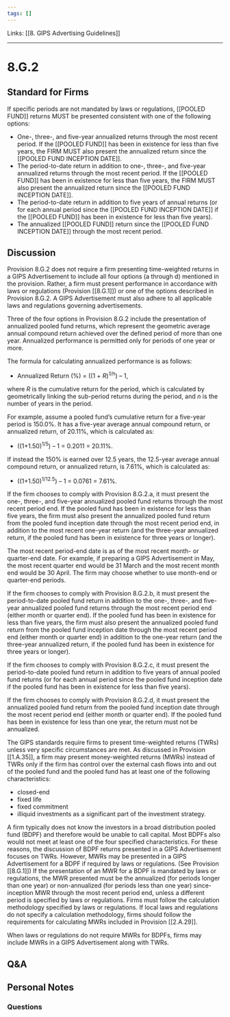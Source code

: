 ```yaml
---
tags: []
---
```

Links: [[8. GIPS Advertising Guidelines]]
___
# 8.G.2
## Standard for Firms
If specific periods are not mandated by laws or regulations, [[POOLED FUND]] returns MUST be presented consistent with one of the following options:
- One-, three-, and five-year annualized returns through the most recent period. If the [[POOLED FUND]] has been in existence for less than five years, the FIRM MUST also present the annualized return since the [[POOLED FUND INCEPTION DATE]].
- The period-to-date return in addition to one-, three-, and five-year annualized returns through the most recent period. If the [[POOLED FUND]] has been in existence for less than five years, the FIRM MUST also present the annualized return since the [[POOLED FUND INCEPTION DATE]].
- The period-to-date return in addition to five years of annual returns (or for each annual period since the [[POOLED FUND INCEPTION DATE]] if the [[POOLED FUND]] has been in existence for less than five years).
- The annualized [[POOLED FUND]] return since the [[POOLED FUND INCEPTION DATE]] through the most recent period.
## Discussion
Provision 8.G.2 does not require a firm presenting time-weighted returns in a GIPS Advertisement to include all four options (a through d) mentioned in the provision. Rather, a firm must present performance in accordance with laws or regulations (Provision [[8.G.1]]) or one of the options described in Provision 8.G.2. A GIPS Advertisement must also adhere to all applicable laws and regulations governing advertisements.

Three of the four options in Provision 8.G.2 include the presentation of annualized pooled fund returns, which represent the geometric average annual compound return achieved over the defined period of more than one year. Annualized performance is permitted only for periods of one year or more.

The formula for calculating annualized performance is as follows:
- Annualized Return (%) = ((1 + _R_)_<sup>1/n</sup>_) – 1,

where _R_ is the cumulative return for the period, which is calculated by geometrically linking the sub-period returns during the period, and _n_ is the number of years in the period.

For example, assume a pooled fund’s cumulative return for a five-year period is 150.0%. It has a five-year average annual compound return, or annualized return, of 20.11%, which is calculated as:
- ((1+1.50)<sup>1/5</sup>) – 1 = 0.2011 = 20.11%.

If instead the 150% is earned over 12.5 years, the 12.5-year average annual compound return, or annualized return, is 7.61%, which is calculated as:
- ((1+1.50)<sup>1/12.5</sup>) – 1 = 0.0761 = 7.61%.

If the firm chooses to comply with Provision 8.G.2.a, it must present the one-, three-, and five-year annualized pooled fund returns through the most recent period end. If the pooled fund has been in existence for less than five years, the firm must also present the annualized pooled fund return from the pooled fund inception date through the most recent period end, in addition to the most recent one-year return (and the three-year annualized return, if the pooled fund has been in existence for three years or longer).

The most recent period-end date is as of the most recent month- or quarter-end date. For example, if preparing a GIPS Advertisement in May, the most recent quarter end would be 31 March and the most recent month end would be 30 April. The firm may choose whether to use month-end or quarter-end periods.

If the firm chooses to comply with Provision 8.G.2.b, it must present the period-to-date pooled fund return in addition to the one-, three-, and five-year annualized pooled fund returns through the most recent period end (either month or quarter end). If the pooled fund has been in existence for less than five years, the firm must also present the annualized pooled fund return from the pooled fund inception date through the most recent period end (either month or quarter end) in addition to the one-year return (and the three-year annualized return, if the pooled fund has been in existence for three years or longer).

If the firm chooses to comply with Provision 8.G.2.c, it must present the period-to-date pooled fund return in addition to five years of annual pooled fund returns (or for each annual period since the pooled fund inception date if the pooled fund has been in existence for less than five years).

If the firm chooses to comply with Provision 8.G.2.d, it must present the annualized pooled fund return from the pooled fund inception date through the most recent period end (either month or quarter end). If the pooled fund has been in existence for less than one year, the return must not be annualized.

The GIPS standards require firms to present time-weighted returns (TWRs) unless very specific circumstances are met. As discussed in Provision [[1.A.35]], a firm may present money-weighted returns (MWRs) instead of TWRs only if the firm has control over the external cash flows into and out of the pooled fund and the pooled fund has at least one of the following characteristics:
- closed-end
- fixed life
- fixed commitment
- illiquid investments as a significant part of the investment strategy.

A firm typically does not know the investors in a broad distribution pooled fund (BDPF) and therefore would be unable to call capital. Most BDPFs also would not meet at least one of the four specified characteristics. For these reasons, the discussion of BDPF returns presented in a GIPS Advertisement focuses on TWRs. However, MWRs may be presented in a GIPS Advertisement for a BDPF if required by laws or regulations. (See Provision [[8.G.1]]) If the presentation of an MWR for a BDPF is mandated by laws or regulations, the MWR presented must be the annualized (for periods longer than one year) or non-annualized (for periods less than one year) since-inception MWR through the most recent period end, unless a different period is specified by laws or regulations. Firms must follow the calculation methodology specified by laws or regulations. If local laws and regulations do not specify a calculation methodology, firms should follow the requirements for calculating MWRs included in Provision [[2.A.29]].

When laws or regulations do not require MWRs for BDPFs, firms may include MWRs in a GIPS Advertisement along with TWRs.
## Q&A

## Personal Notes

### Questions